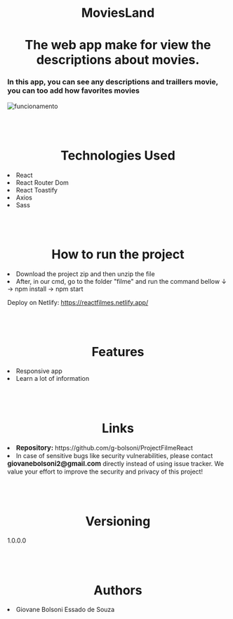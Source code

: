 <h1 align="center">MoviesLand</h1>

<h1 align="center">The web app make for view the descriptions about movies.</h1>

<h3>In this app, you can see any descriptions and traillers movie, you can too add how favorites movies</h3>

 ![funcionamento](https://github.com/g-bolsoni/ProjectFilmeReact/blob/main/public/filme.gif)

</br></br>
<h1 align="center">Technologies Used </h1>
<li>React</li>
<li>React Router Dom</li>
<li>React Toastify</li>
<li>Axios</li>
<li>Sass</li>


</br></br>
<h1 align="center"> How to run the project</h1>

<li>Download the project zip and then unzip the file </li>
<li> After, in our cmd, go to the folder "filme" and run the command bellow ↓ </br>
→ npm install
→ npm start
</li>


Deploy on Netlify: https://reactfilmes.netlify.app/



</br></br>
<h1  align="center">Features</h1>
<li> Responsive app</li>
<li>Learn a lot of information </li>



</br></br>
<h1  align="center">Links</h1>
<li> <b style="font-size:15px"> Repository:</b> https://github.com/g-bolsoni/ProjectFilmeReact</li>

<li>In case of sensitive bugs like security vulnerabilities, please contact <b style="font-size:15px">giovanebolsoni2@gmail.com</b> directly instead of using issue tracker. We value your effort to improve the security and privacy of this project! </li>


</br></br>
<h1  align="center">Versioning</h1>
1.0.0.0


</br></br>
<h1  align="center">Authors</h1>
<li> Giovane Bolsoni Essado de Souza</li>

